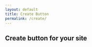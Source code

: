 ```yaml
---
layout: default
title: Create Button
permalink: /create/
---
```


## Create button for your site




